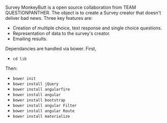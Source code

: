 Survey MonkeyButt is a open source collaboration from TEAM QUESTIONPANTHER. The object is to create a Survey creator that doesn't deliver bad news. Three key features are:

* Creation of multiple choice, text response and single choice questions.
* Representation of data to the survey's creator.
* Emailing results.

Dependancies are handled via bower. First,
* ```cd lib```

Then:
* ```bower init```
* ```bower install jQuery```
* ```bower install angularfire```
* ```bower install angular```
* ```bower install bootstrap```
* ```bower install angular Filter```
* ```bower install angular Route```
* ```bower install materialize```
